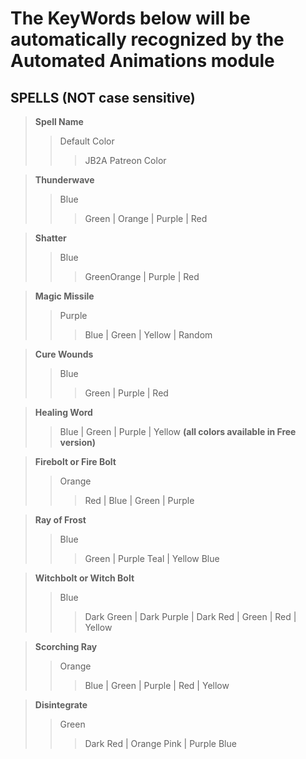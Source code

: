 # The KeyWords below will be automatically recognized by the Automated Animations module  

## SPELLS  (NOT case sensitive)

>**Spell Name**
>>Default Color
>>>JB2A Patreon Color

>**Thunderwave**
>>Blue
>>>Green | Orange | Purple | Red  

>**Shatter**
>>Blue
>>>GreenOrange | Purple | Red  

>**Magic Missile**
>>Purple
>>>Blue | Green | Yellow | Random  

>**Cure Wounds**
>>Blue
>>>Green | Purple | Red  

>**Healing Word**
>>Blue | Green | Purple | Yellow **(all colors available in Free version)**  

>**Firebolt or Fire Bolt**
>>Orange
>>>Red | Blue | Green | Purple  

>**Ray of Frost**
>>Blue
>>>Green | Purple Teal | Yellow Blue  

>**Witchbolt or Witch Bolt**
>>Blue
>>>Dark Green | Dark Purple | Dark Red | Green | Red | Yellow  

>**Scorching Ray**
>>Orange
>>>Blue | Green | Purple | Red | Yellow  

>**Disintegrate**
>>Green
>>>Dark Red | Orange Pink | Purple Blue


